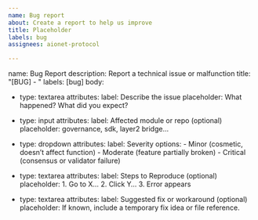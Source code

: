 ```yaml
---
name: Bug report
about: Create a report to help us improve
title: Placeholder
labels: bug
assignees: aionet-protocol

---
```


name: Bug Report
description: Report a technical issue or malfunction
title: "[BUG] - "
labels: [bug]
body:
  - type: textarea
    attributes:
      label: Describe the issue
      placeholder: What happened? What did you expect?

  - type: input
    attributes:
      label: Affected module or repo (optional)
      placeholder: governance, sdk, layer2 bridge...

  - type: dropdown
    attributes:
      label: Severity
      options:
        - Minor (cosmetic, doesn’t affect function)
        - Moderate (feature partially broken)
        - Critical (consensus or validator failure)

  - type: textarea
    attributes:
      label: Steps to Reproduce (optional)
      placeholder: 1. Go to X… 2. Click Y… 3. Error appears

  - type: textarea
    attributes:
      label: Suggested fix or workaround (optional)
      placeholder: If known, include a temporary fix idea or file reference.
